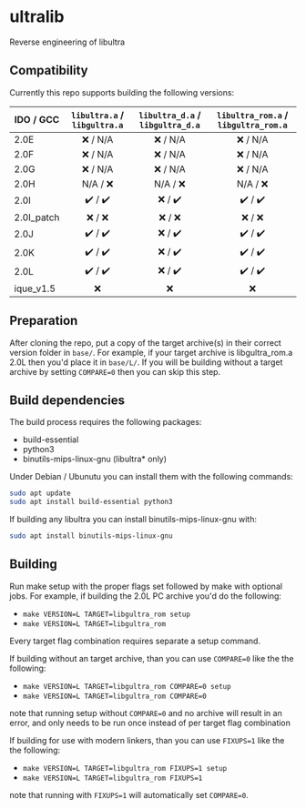 # ultralib

Reverse engineering of libultra

## Compatibility

Currently this repo supports building the following versions:

| IDO / GCC  | `libultra.a` / `libgultra.a` | `libultra_d.a` / `libgultra_d.a` | `libultra_rom.a` / `libgultra_rom.a` |
| -          | :-: | :-: | :-: |
| 2.0E       | :x: / N/A | :x: / N/A | :x: / N/A |
| 2.0F       | :x: / N/A | :x: / N/A | :x: / N/A |
| 2.0G       | :x: / N/A | :x: / N/A | :x: / N/A |
| 2.0H       | N/A / :x: | N/A / :x: | N/A / :x: |
| 2.0I       | :heavy_check_mark: / :heavy_check_mark: | :x: / :heavy_check_mark: | :heavy_check_mark: / :heavy_check_mark: |
| 2.0I_patch | :x: / :x: | :x: / :x: | :x: / :x: |
| 2.0J       | :heavy_check_mark: / :heavy_check_mark: | :x: / :heavy_check_mark: | :heavy_check_mark: / :heavy_check_mark: |
| 2.0K       | :heavy_check_mark: / :heavy_check_mark: | :x: / :heavy_check_mark: | :heavy_check_mark: / :heavy_check_mark: |
| 2.0L       | :heavy_check_mark: / :heavy_check_mark: | :x: / :heavy_check_mark: | :heavy_check_mark: / :heavy_check_mark: |
| ique_v1.5  | :x: | :x: | :x: |

## Preparation

After cloning the repo, put a copy of the target archive(s) in their correct version folder in `base/`.
For example, if your target archive is libgultra_rom.a 2.0L then you'd place it in `base/L/`.
If you will be building without a target archive by setting `COMPARE=0` then you can skip this step.

## Build dependencies

The build process requires the following packages:

- build-essential
- python3
- binutils-mips-linux-gnu (libultra* only)

Under Debian / Ubunutu you can install them with the following commands:

```bash
sudo apt update
sudo apt install build-essential python3
```

If building any libultra you can install binutils-mips-linux-gnu with:

```bash
sudo apt install binutils-mips-linux-gnu
```

## Building

Run make setup with the proper flags set followed by make with optional jobs.
For example, if building the 2.0L PC archive you'd do the following:

- `make VERSION=L TARGET=libgultra_rom setup`
- `make VERSION=L TARGET=libgultra_rom`

Every target flag combination requires separate a setup command.

If building without an target archive, than you can use `COMPARE=0` like the the following:

- `make VERSION=L TARGET=libgultra_rom COMPARE=0 setup`
- `make VERSION=L TARGET=libgultra_rom COMPARE=0`

note that running setup without `COMPARE=0` and no archive will result in an error,
and only needs to be run once instead of per target flag combination

If building for use with modern linkers, than you can use `FIXUPS=1` like the the following:

- `make VERSION=L TARGET=libgultra_rom FIXUPS=1 setup`
- `make VERSION=L TARGET=libgultra_rom FIXUPS=1`

note that running with `FIXUPS=1` will automatically set `COMPARE=0`.
